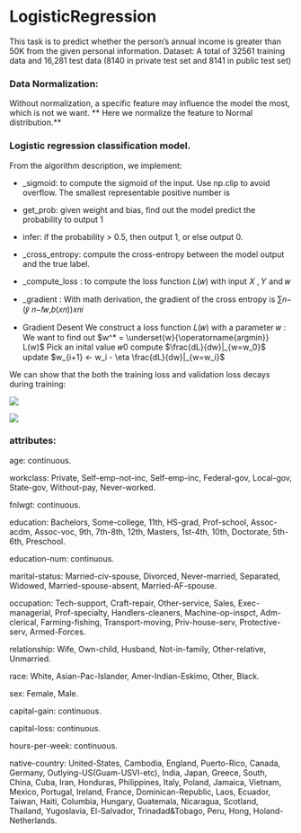 # LogisticRegression

This task is to predict whether the person’s annual income is greater than 50K from the given personal information. 
Dataset: A total of 32561 training data and 16,281 test data (8140 in private test set and 8141 in public test set)

### Data Normalization:
Without normalization, a specific feature may influence the model the most, which is not we want. ** Here we normalize the feature to Normal distribution.** 

### Logistic regression classification model.

From the algorithm description, we implement:

- _sigmoid: 
to compute the sigmoid of the input. Use np.clip to avoid overflow. The smallest representable positive number is

- get_prob: 
given weight and bias, find out the model predict the probability to output 1

- infer: 
if the probability > 0.5, then output 1, or else output 0.

- _cross_entropy: 
compute the cross-entropy between the model output and the true label.

- _compute_loss : 
to compute the loss function  𝐿(𝑤)  with input  𝑋 ,  𝑌  and  𝑤 

- _gradient : 
With math derivation, the gradient of the cross entropy is  ∑𝑛−(𝑦̂ 𝑛−𝑓𝑤,𝑏(𝑥𝑛))𝑥𝑛𝑖

- Gradient Desent 
We construct a loss function  𝐿(𝑤)  with a parameter  𝑤 : We want to find out $w^* = \underset{w}{\operatorname{argmin}} L(w)$
Pick an inital value  𝑤0 
compute  $\frac{dL}{dw}|_{w=w_0}$ 
update  $w_{i+1} ← w_i - \eta \frac{dL}{dw}|_{w=w_i}$

We can show that the both the training loss and validation loss decays during training:

![](https://i.imgur.com/4VIDGFG.png)


![](https://i.imgur.com/TbgZQSx.png)


### attributes:
age: continuous.

workclass: Private, Self-emp-not-inc, Self-emp-inc, Federal-gov, Local-gov, State-gov, Without-pay, Never-worked.

fnlwgt: continuous.

education: Bachelors, Some-college, 11th, HS-grad, Prof-school, Assoc-acdm, Assoc-voc, 9th, 7th-8th, 12th, Masters, 1st-4th, 10th, Doctorate, 5th-6th, Preschool.

education-num: continuous.

marital-status: Married-civ-spouse, Divorced, Never-married, Separated, Widowed, Married-spouse-absent, Married-AF-spouse.

occupation: Tech-support, Craft-repair, Other-service, Sales, Exec-managerial, Prof-specialty, Handlers-cleaners, Machine-op-inspct, Adm-clerical, Farming-fishing, Transport-moving, Priv-house-serv, Protective-serv, Armed-Forces.

relationship: Wife, Own-child, Husband, Not-in-family, Other-relative, Unmarried.

race: White, Asian-Pac-Islander, Amer-Indian-Eskimo, Other, Black.

sex: Female, Male.

capital-gain: continuous.

capital-loss: continuous.

hours-per-week: continuous.

native-country: United-States, Cambodia, England, Puerto-Rico, Canada, Germany, Outlying-US(Guam-USVI-etc), India, Japan, Greece, South, China, Cuba, Iran, Honduras, Philippines, Italy, Poland, Jamaica, Vietnam, Mexico, Portugal, Ireland, France, Dominican-Republic, Laos, Ecuador, Taiwan, Haiti, Columbia, Hungary, Guatemala, Nicaragua, Scotland, Thailand, Yugoslavia, El-Salvador, Trinadad&Tobago, Peru, Hong, Holand-Netherlands.
